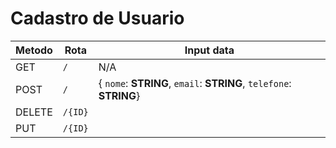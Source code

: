 # Cadastro de Usuario

|Metodo          | Rota         | Input data |
|----------------|--------------|------------|
|GET             |`/`           |    N/A     |
|POST            |`/`           | { `nome`: **STRING**, `email`: **STRING**, `telefone`: **STRING**} |
|DELETE          |`/{ID}`       |            |
|PUT             |`/{ID}`       |            |
